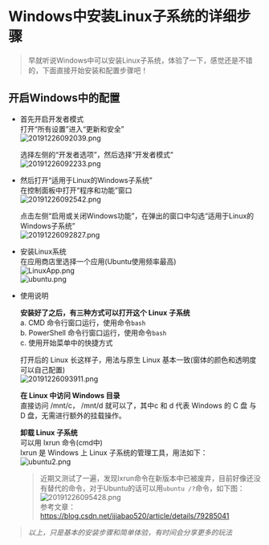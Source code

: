<!--
 * @Autor: 逍遥山人
 * @Date: 2019-12-26 09:04:44
 * @LastEditors  : 逍遥山人
 * @LastEditTime : 2019-12-26 09:57:22
 * @Descriptiong: 
 -->

# Windows中安装Linux子系统的详细步骤 #

>早就听说Windows中可以安装Linux子系统，体验了一下，感觉还是不错的，下面直接开始安装和配置步骤吧！

## 开启Windows中的配置 ##

- 首先开启开发者模式  
  打开“所有设置”进入“更新和安全”  
  ![20191226092039.png](https://i.loli.net/2019/12/26/HuwYK1IaJEGd2Mi.png)

  选择左侧的“开发者选项”，然后选择“开发者模式”  
  ![20191226092233.png](https://i.loli.net/2019/12/26/RIGK4pymZB5b8zo.png)

- 然后打开“适用于Linux的Windows子系统”  
  在控制面板中打开“程序和功能”窗口  
  ![20191226092542.png](https://i.loli.net/2019/12/26/rWEgcmdLkn9qwGV.png)

  点击左侧“启用或关闭Windows功能”，在弹出的窗口中勾选“适用于Linux的Windows子系统”  
  ![20191226092827.png](https://i.loli.net/2019/12/26/z84oHGvNfn5kaEp.png)

- 安装Linux系统  
  在应用商店里选择一个应用(Ubuntu使用频率最高)  
  ![LinuxApp.png](https://i.loli.net/2019/12/26/AwIUSMn1rupX4Y7.png)  
  ![ubuntu.png](https://i.loli.net/2019/12/26/RBGtfPWjHTnvimJ.png)

- 使用说明  

  **安装好了之后，有三种方式可以打开这个 Linux 子系统**  
  a. CMD 命令行窗口运行，使用命令`bash`  
  b. PowerShell 命令行窗口运行，使用命令`bash`  
  c. 使用开始菜单中的快捷方式  

  打开后的 Linux 长这样子，用法与原生 Linux 基本一致(窗体的颜色和透明度可以自己配置)  
  ![20191226093911.png](https://i.loli.net/2019/12/26/NsnMU7hytvPcXYL.png)

  **在 Linux 中访问 Windows 目录**  
  直接访问 /mnt/c， /mnt/d 就可以了，其中c 和 d 代表 Windows 的 C 盘 与 D 盘，无需进行额外的挂载操作。

  **卸载 Linux 子系统**  
  可以用 lxrun 命令(cmd中)  
  lxrun 是 Windows 上 Linux 子系统的管理工具，用法如下：  
  ![ubuntu2.png](https://i.loli.net/2019/12/26/r2CX6W37Uj1ERly.png)

  >近期又测试了一遍，发现lxrun命令在新版本中已被废弃，目前好像还没有替代的命令，对于Ubuntu的话可以用`ubuntu /?`命令，如下图：  
  ![20191226095428.png](https://i.loli.net/2019/12/26/pZeF8Ic9GhuQHsx.png)  
  >参考文章：<https://blog.csdn.net/ijiabao520/article/details/79285041>

>*以上，只是基本的安装步骤和简单体验，有时间会分享更多的玩法*
